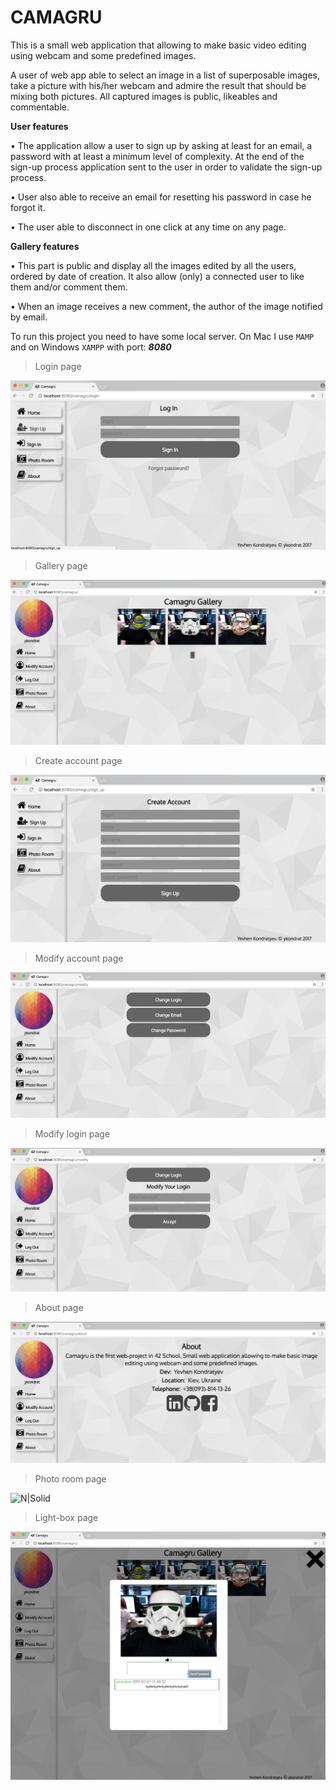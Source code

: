 # CAMAGRU

This is a small web application that allowing to make basic video editing using webcam and some predefined images.

A user of web app able to select an image in a list of superposable images, take a picture with his/her webcam and admire the result that should
be mixing both pictures.
All captured images is public, likeables and commentable.

**User features**

• The application allow a user to sign up by asking at least for an email, a password with at least a minimum level of complexity. At the end of the sign-up process application sent to the user in order to validate the sign-up process.

• User also able to receive an email for resetting his password in case he
forgot it.

• The user able to disconnect in one click at any time on any page.

**Gallery features**

• This part is public and display all the images edited by all the users, ordered by date of creation. It also allow (only) a connected user to like them and/or comment them.

• When an image receives a new comment, the author of the image notified by email.

To run this project you need to have some local server. On Mac I use ```MAMP``` and on Windows ```XAMPP``` with port: ***8080*** 

> Login page

![N|Solid](https://raw.githubusercontent.com/ykondrat/camagru/master/screen/login.png)

> Gallery page

![N|Solid](https://raw.githubusercontent.com/ykondrat/camagru/master/screen/gallery.png)

> Create account page

![N|Solid](https://raw.githubusercontent.com/ykondrat/camagru/master/screen/create.png)

> Modify account page

![N|Solid](https://raw.githubusercontent.com/ykondrat/camagru/master/screen/modify.png)

> Modify login page

![N|Solid](https://raw.githubusercontent.com/ykondrat/camagru/master/screen/modify_login.png)

> About page

![N|Solid](https://raw.githubusercontent.com/ykondrat/camagru/master/screen/about.png)

> Photo room page

![N|Solid](https://raw.githubusercontent.com/ykondrat/camagru/master/screen/photo_room.png)

> Light-box page

![N|Solid](https://raw.githubusercontent.com/ykondrat/camagru/master/screen/open_photo.png)